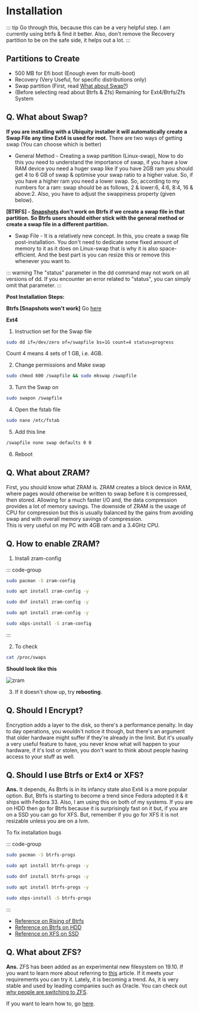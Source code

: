 # Installation

::: tip
Go through this, because this can be a very helpful step. I am currently using btrfs & find it better. Also, don't remove the Recovery partition to be on the safe side, it helps out a lot.
:::

## Partitions to Create

- 500 MB for Efi boot (Enough even for multi-boot)
- Recovery (Very Useful, for specific distributions only)
- Swap partition (First, read [What about Swap?](#what-about-swap))
- (Before selecting read about Btrfs & Zfs) Remaining for Ext4/Btrfs/Zfs System

## Q. What about Swap?

**If you are installing with a Ubiquity installer it will automatically create a Swap File any time Ext4 is used for root.**
There are two ways of getting swap (You can choose which is better)

- General Method - Creating a swap partition (Linux-swap), Now to do this you need to understand the importance of swap, if you have a low RAM device you need a huger swap like if you have 2GB ram you should get 4 to 6 GB of swap & optimise your swap ratio to a higher value. So, if you have a higher ram you need a lower swap. So, according to my numbers for a ram: swap should be as follows, 2 & lower:6, 4:6, 8:4, 16 & above:2. Also, you have to adjust the swappiness property (given below).

**[BTRFS] - [Snapshots](https://fedoramagazine.org/btrfs-snapshots-backup-incremental/) don't work on Btrfs if we create a swap file in that partition. So Btrfs users should either stick with the general method or create a swap file in a different partition.**

- Swap File - It is a relatively new concept. In this, you create a swap file post-installation. You don't need to dedicate some fixed amount of memory to it as it does on Linux-swap that is why it is also space-efficient. And the best part is you can resize this or remove this whenever you want to. 

::: warning
The "status" parameter in the dd command may not work on all versions of dd. If you encounter an error related to "status", you can simply omit that parameter.
:::

**Post Installation Steps:**

**Btrfs [Snapshots won't work]**
Go [here](https://askubuntu.com/questions/1206157/can-i-have-a-swapfile-on-btrfs#:~:text=It%20is%20possible%20to%20use,file%20on%20a%20separate%20subvolume.)

**Ext4**

1. Instruction set for the Swap file

```sh
sudo dd if=/dev/zero of=/swapfile bs=1G count=4 status=progress
```

Count 4 means 4 sets of 1 GB, i.e. 4GB.

2. Change permissions and Make swap

```sh
sudo chmod 600 /swapfile && sudo mkswap /swapfile
```

3. Turn the Swap on

```sh
sudo swapon /swapfile
```

4. Open the fstab file

```sh
sudo nano /etc/fstab
```

5. Add this line

```sh
/swapfile none swap defaults 0 0
```

6. Reboot

## Q. What about ZRAM?

First, you should know what ZRAM is. ZRAM creates a block device in RAM, where pages would otherwise be written to swap before it is compressed, then stored. Allowing for a much faster I/O and, the data compression provides a lot of memory savings. The downside of ZRAM is the usage of CPU for compression but this is usually balanced by the gains from avoiding swap and with overall memory savings of compression.  
This is very useful on my PC with 4GB ram and a 3.4GHz CPU.

## Q. How to enable ZRAM?

1. Install zram-config

::: code-group
```sh [Arch]
sudo pacman -S zram-config
```
```sh [Debian]
sudo apt install zram-config -y
```
```sh [Fedora]
sudo dnf install zram-config -y
```
```sh [Ubuntu]
sudo apt install zram-config -y
```
```sh [Void]
sudo xbps-install -S zram-config
```
:::

2. To check

```sh
cat /proc/swaps
```

**Should look like this**

![zram](https://i.imgur.com/gYJfMz3.png)

3. If it doesn't show up, try **rebooting**.

## Q. Should I Encrypt?

Encryption adds a layer to the disk, so there's a performance penalty. In day to day operations, you wouldn't notice it though, but there's an argument that older hardware might suffer if they're already in the limit. But it's usually a very useful feature to have, you never know what will happen to your hardware, if it's lost or stolen, you don't want to think about people having access to your stuff as well.

## Q. Should I use Btrfs or Ext4 or XFS?

**Ans.** It depends, As Btrfs is in its infancy state also Ext4 is a more popular option. But, Btrfs is starting to become a trend since Fedora adopted it & it ships with Fedora 33. Also, I am using this on both of my systems. If you are on HDD then go for Btrfs because it is surprisingly fast on it but, if you are on a SSD you can go for XFS. But, remember if you go for XFS it is not resizable unless you are on a lvm.

To fix installation bugs

::: code-group
```sh [Arch]
sudo pacman -S btrfs-progs
```
```sh [Debian]
sudo apt install btrfs-progs -y
```
```sh [Fedora]
sudo dnf install btrfs-progs -y
```
```sh [Ubuntu]
sudo apt install btrfs-progs -y
```
```sh [Void]
sudo xbps-install -S btrfs-progs
```
:::
- [Reference on Rising of Btrfs](https://www.linuxjournal.com/content/btrfs-centos-living-loopback)
- [Reference on Btrfs on HDD](https://www.phoronix.com/scan.php?page=article&item=linux54-hdd-raid&num=1)
- [Reference on XFS on SSD](https://www.phoronix.com/scan.php?page=article&item=linux-58-filesystems&num=4)

## Q. What about ZFS?

**Ans.** ZFS has been added as an experimental new filesystem on 19.10. If you want to learn more about referring to [this](https://itsfoss.com/zfs-ubuntu/) article. If it meets your requirements you can try it. Lately, it is becoming a trend. As, it is very stable and used by leading companies such as Oracle. You can check out [why people are switching to ZFS](https://rudd-o.com/linux-and-free-software/ways-in-which-zfs-is-better-than-btrfs).

If you want to learn how to, go [here](https://linuxconfig.org/install-ubuntu-20-04-with-zfs).
